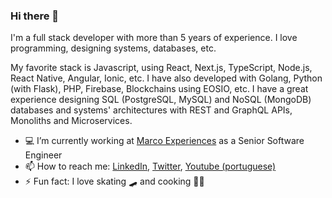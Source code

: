 ### Hi there 👋

I'm a full stack developer with more than 5 years of experience. I love programming, designing systems, databases, etc.

My favorite stack is Javascript, using React, Next.js, TypeScript, Node.js, React Native, Angular, Ionic, etc. I have also developed with Golang, Python (with Flask), PHP, Firebase, Blockchains using EOSIO, etc. I have a great experience designing SQL (PostgreSQL, MySQL) and NoSQL (MongoDB) databases and systems' architectures with REST and GraphQL APIs, Monoliths and Microservices.

- 💻 I’m currently working at [Marco Experiences](https://marcoexperiences.com/) as a Senior Software Engineer
- 📫 How to reach me: [LinkedIn](https://www.linkedin.com/in/gabrielcvaz/), [Twitter](https://twitter.com/GabrielVaz1404), [Youtube (portuguese)](https://www.youtube.com/channel/UCX4F-tcOcL6q4aO1iOChSNw)
- ⚡ Fun fact: I love skating 🛹 and cooking 👨‍🍳
